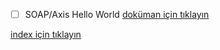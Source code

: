 - [ ] SOAP/Axis Hello World [doküman için tıklayın](./simple-soap-server/README.md)
 
[index için tıklayın](../README.md)
